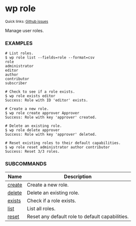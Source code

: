# wp role

<small>Quick links: <a href="https://github.com/wp-cli/wp-cli/issues?q=is%3Aopen+label%3Acommand%3Arole+sort%3Aupdated-desc">Github issues</a></small>

Manage user roles.

### EXAMPLES

    # List roles.
    $ wp role list --fields=role --format=csv
    role
    administrator
    editor
    author
    contributor
    subscriber

    # Check to see if a role exists.
    $ wp role exists editor
    Success: Role with ID 'editor' exists.

    # Create a new role.
    $ wp role create approver Approver
    Success: Role with key 'approver' created.

    # Delete an existing role.
    $ wp role delete approver
    Success: Role with key 'approver' deleted.

    # Reset existing roles to their default capabilities.
    $ wp role reset administrator author contributor
    Success: Reset 3/3 roles.



### SUBCOMMANDS

<table>
	<thead>
	<tr>
		<th>Name</th>
		<th>Description</th>
	</tr>
	</thead>
	<tbody>
		<tr>
			<td><a href="https://developer.wordpress.org/cli/commands/role/create/">create</a></td>
			<td>Create a new role.</td>
		</tr>
		<tr>
			<td><a href="https://developer.wordpress.org/cli/commands/role/delete/">delete</a></td>
			<td>Delete an existing role.</td>
		</tr>
		<tr>
			<td><a href="https://developer.wordpress.org/cli/commands/role/exists/">exists</a></td>
			<td>Check if a role exists.</td>
		</tr>
		<tr>
			<td><a href="https://developer.wordpress.org/cli/commands/role/list/">list</a></td>
			<td>List all roles.</td>
		</tr>
		<tr>
			<td><a href="https://developer.wordpress.org/cli/commands/role/reset/">reset</a></td>
			<td>Reset any default role to default capabilities.</td>
		</tr>
	</tbody>
</table>
